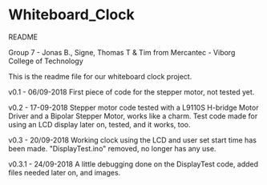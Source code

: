 # Whiteboard_Clock
README

Group 7 - Jonas B., Signe, Thomas T & Tim from Mercantec - Viborg College of Technology

This is the readme file for our whiteboard clock project.

v0.1 - 06/09-2018
First piece of code for the stepper motor, not tested yet.

v0.2 - 17-09-2018
Stepper motor code tested with a L9110S H-bridge Motor Driver and a Bipolar Stepper Motor, works like a charm.
Test code made for using an LCD display later on, tested, and it works, too.

v0.3 - 20/09-2018
Working clock using the LCD and user set start time has been made.
"DisplayTest.ino" removed, no longer has any use.

v0.3.1 - 24/09-2018
A little debugging done on the DisplayTest code, added files needed later on, and images.
